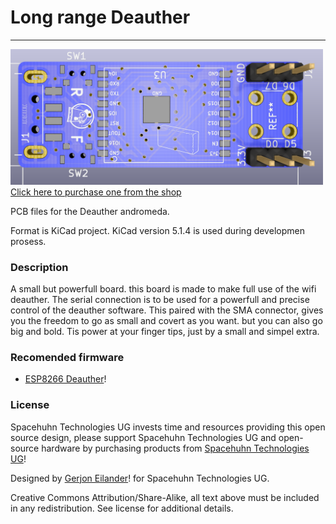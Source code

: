 # Long range Deauther
----------
<a href="https://spacehuhn.store/product/deauther-andromeda/"><img src="Pictures/front_Render.png?raw=true" width="500px"><br/>
Click here to purchase one from the shop</a>

PCB files for the Deauther andromeda. 

Format is KiCad project.
KiCad version 5.1.4 is used during developmen prosess.

### Description
A small but powerfull board. this board is made to make full use of the wifi deauther. The serial connection is to be used for a powerfull and precise control of the deauther software.
This paired with the SMA connector, gives you the freedom to go as small and covert as you want. but you can also go big and bold. Tis power at your finger tips, just by a small and simpel extra.

### Recomended firmware
- [ESP8266 Deauther](https://github.com/SpacehuhnTech/esp8266_deauther)!

### License

Spacehuhn Technologies UG invests time and resources providing this open source design, please support Spacehuhn Technologies UG and open-source hardware by purchasing products from [Spacehuhn Technologies UG](https://spacehuhn.tech/)!

Designed by [Gerjon Eilander](https://github.com/13r1ckz)! for Spacehuhn Technologies UG.

Creative Commons Attribution/Share-Alike, all text above must be included in any redistribution. 
See license for additional details.